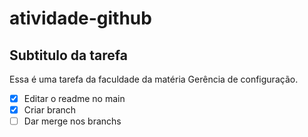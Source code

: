 # atividade-github
## Subtitulo da tarefa
Essa é uma tarefa da faculdade da matéria Gerência de configuração.
- [x] Editar o readme no main
- [x] Criar branch
- [ ] Dar merge nos branchs
